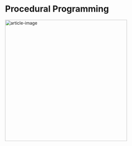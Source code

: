 # Procedural Programming

<img src='https://miro.medium.com/max/875/0*f26z1WmFpQYk0A0-' height='400' alt='article-image' />
